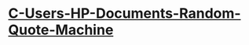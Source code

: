 # [C-Users-HP-Documents-Random-Quote-Machine](https://ayopo.github.io/C-Users-HP-Documents-Random-Quote-Machine/)
